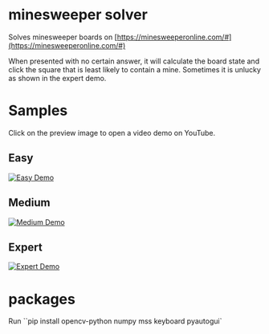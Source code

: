 # minesweeper solver
Solves minesweeper boards on [https://minesweeperonline.com/#](https://minesweeperonline.com/#)

When presented with no certain answer, it will calculate the board state and click the square that is least likely to contain a mine. Sometimes it is unlucky as shown in the expert demo.
# Samples
Click on the preview image to open a video demo on YouTube.
## Easy  
[![Easy Demo](https://img.youtube.com/vi/i4IkE0b1CYM/0.jpg)](https://youtu.be/i4IkE0b1CYM)

## Medium  
[![Medium Demo](https://img.youtube.com/vi/MsvrsfBqqHk/0.jpg)](https://youtu.be/MsvrsfBqqHk)

## Expert  
[![Expert Demo](https://img.youtube.com/vi/g2JZk6oI93U/0.jpg)](https://youtu.be/g2JZk6oI93U)
# packages

Run ``pip install opencv-python numpy mss keyboard pyautogui`
